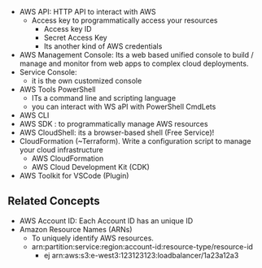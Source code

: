 - AWS API: HTTP API to interact with AWS 
	- Access key to programmatically access your resources
		- Access key ID
		- Secret Access Key
		- Its another kind of AWS credentials
- AWS Management Console: Its a web based unified console to build / manage and monitor from web apps to complex cloud deployments. 
- Service Console: 
	- it is the own customized console
- AWS Tools PowerShell
	- ITs a command line and scripting language
	- you can interact with WS aPI with PowerShell CmdLets
-  AWS CLI
- AWS SDK : to programmatically manage AWS resources 
- AWS CloudShell: its a browser-based shell (Free Service)!
- CloudFormation (~Terraform). Write a configuration script to manage your cloud infrastructure
	- AWS CloudFormation
	- AWS Cloud Development Kit (CDK)
- AWS Toolkit for VSCode (Plugin)

## Related Concepts

- AWS Account ID: Each Account ID has an unique ID
- Amazon Resource Names (ARNs)
	- To uniquely identify AWS resources. 
	- arn:partition:service:region:account-id:resource-type/resource-id
		- ej arn:aws:s3:e-west3:123123123:loadbalancer/1a23a12a3